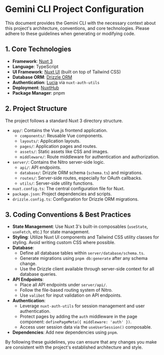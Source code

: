
# Gemini CLI Project Configuration

This document provides the Gemini CLI with the necessary context about this project's architecture, conventions, and core technologies. Please adhere to these guidelines when generating or modifying code.

## 1. Core Technologies

- **Framework**: [Nuxt 3](https://nuxt.com/)
- **Language**: TypeScript
- **UI Framework**: [Nuxt UI](https://ui.nuxt.com/) (built on top of Tailwind CSS)
- **Database ORM**: [Drizzle ORM](https://orm.drizzle.team/)
- **Authentication**: [Lucia](https://lucia-auth.com/) via `nuxt-auth-utils`
- **Deployment**: [NuxtHub](https://hub.nuxt.com/)
- **Package Manager**: pnpm

## 2. Project Structure

The project follows a standard Nuxt 3 directory structure.

- `app/`: Contains the Vue.js frontend application.
  - `components/`: Reusable Vue components.
  - `layouts/`: Application layouts.
  - `pages/`: Application pages and routes.
  - `assets/`: Static assets like CSS and images.
  - `middleware/`: Route middleware for authentication and authorization.
- `server/`: Contains the Nitro server-side logic.
  - `api/`: API endpoints.
  - `database/`: Drizzle ORM schema (`schema.ts`) and migrations.
  - `routes/`: Server-side routes, especially for OAuth callbacks.
  - `utils/`: Server-side utility functions.
- `nuxt.config.ts`: The central configuration file for Nuxt.
- `package.json`: Project dependencies and scripts.
- `drizzle.config.ts`: Configuration for Drizzle ORM migrations.

## 3. Coding Conventions & Best Practices

- **State Management**: Use Nuxt 3's built-in composables (`useState`, `useFetch`, etc.) for state management.
- **Styling**: Utilize Nuxt UI components and Tailwind CSS utility classes for styling. Avoid writing custom CSS where possible.
- **Database**:
    - Define all database tables within `server/database/schema.ts`.
    - Generate migrations using `pnpm db:generate` after any schema change.
    - Use the Drizzle client available through server-side context for all database queries.
- **API Endpoints**:
    - Place all API endpoints under `server/api/`.
    - Follow the file-based routing system of Nitro.
    - Use `valibot` for input validation on API endpoints.
- **Authentication**:
    - Leverage `nuxt-auth-utils` for session management and user authentication.
    - Protect pages by adding the `auth` middleware in the page component: `definePageMeta({ middleware: 'auth' })`.
    - Access user session data via the `useUserSession()` composable.
- **Dependencies**: Add new dependencies using `pnpm`.

By following these guidelines, you can ensure that any changes you make are consistent with the project's established architecture and style.
